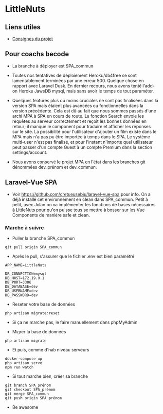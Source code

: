 # LittleNuts

## Liens utiles

- [Consignes du projet](https://github.com/becodeorg/LIE-Hamilton-1.7/tree/master/02-La-colline/02a-VueJS-Laravel)


## Pour coachs becode

- La branche à déployer est SPA_commun

- Toutes nos tentatives de déploiement Heroku/db4free se sont lamentablement terminées par une erreur 500. Quelque chose en rapport avec Laravel Dusk. En dernier recours, nous avons tenté l'add-on Heroku JawsDB mysql, mais sans avoir le temps de tout paraméter.

- Quelques features plus ou moins cruciales ne sont pas finalisées dans la version SPA mais étaient plus avancées ou fonctionnelles dans la version précédente. Cela est dû au fait que nous sommes passés d'une archi MPA à SPA en cours de route. La fonction Search envoie les requêtes au serveur correctement et reçoit les bonnes données en retour; il manque le component pour traduire et afficher les réponses sur le site. La possibilité pour l'utilisateur d'ajouter un film existe dans le MPA mais n'a pas pu être importée à temps dans le SPA. Le système multi-user n'est pas finalisé, et pour l'instant n'importe quel utilisateur peut passer d'un compte Guest à un compte Premium dans la section settings/account.

- Nous avons conservé le projet MPA en l'état dans les branches git dénommées dev_prénom et dev_commun.



## Laravel-Vue SPA

- Voir https://github.com/cretueusebiu/laravel-vue-spa pour info. On a déjà installé cet environnement en clean dans SPA_commun.
Petit à petit, avec Jolan on va implémenter les fonctions de bases nécessaires à LittleNuts pour qu'on puisse tous se mettre à bosser sur les Vue Components de manière safe et clean.

### Marche à suivre

- Puller la branche SPA_commun
```
git pull origin SPA_commun
```
- Après le pull, s'assurer que le fichier .env est bien paramétré
```
APP_NAME=LittleNuts
```
```
DB_CONNECTION=mysql
DB_HOST=172.19.0.1
DB_PORT=3306
DB_DATABASE=dev
DB_USERNAME=dev
DB_PASSWORD=dev
```
- Reseter votre base de données
```
php artisan migrate:reset
```
- Si ça ne marche pas, le faire manuellement dans phpMyAdmin

- Migrer la base de données
```
php artisan migrate
```
- Et puis, comme d'hab niveau serveurs
```
docker-compose up
php artisan serve
npm run watch
```
- Si tout marche bien, créer sa branche
```
git branch SPA_prénom
git checkout SPA_prénom
git merge SPA_commun
git push origin SPA_prénom
```
- Be awesome

